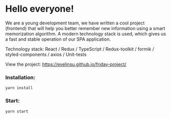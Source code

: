 <h1> Hello everyone! </h1>

We are a young development team, we have written a cool project (frontend) that will help you better remember new information using a smart memorization algorithm. A modern technology stack is used, which gives us a fast and stable operation of our SPA application.

Technology stack: React / Redux / TypeScript / Redux-toolkit / formik / styled-components / axios / Unit-tests

View the project: https://evelinsu.github.io/friday-project/

### Installation: 

`yarn install`

### Start: 

`yarn start`
